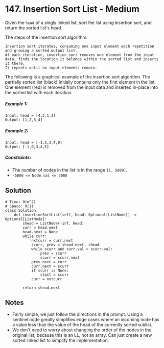 # 147. Insertion Sort List - Medium

Given the `head` of a singly linked list, sort the list using insertion sort, and return the sorted list's head.

The steps of the insertion sort algorithm:

    Insertion sort iterates, consuming one input element each repetition and growing a sorted output list.
    At each iteration, insertion sort removes one element from the input data, finds the location it belongs within the sorted list and inserts it there.
    It repeats until no input elements remain.

The following is a graphical example of the insertion sort algorithm. The partially sorted list (black) initially contains only the first element in the list. One element (red) is removed from the input data and inserted in-place into the sorted list with each iteration.

##### Example 1:

```
Input: head = [4,2,1,3]
Output: [1,2,3,4]
```

##### Example 2:

```
Input: head = [-1,5,3,4,0]
Output: [-1,0,3,4,5]
```

##### Constraints:

- The number of nodes in the list is in the range `[1, 5000]`.
- `-5000 <= Node.val <= 5000`

## Solution

```
# Time: O(n^2)
# Space: O(1)
class Solution:
    def insertionSortList(self, head: Optional[ListNode]) -> Optional[ListNode]:
        shead = ListNode(-inf, head)
        curr = head.next
        head.next = None
        while curr:
            nxtcurr = curr.next
            scurr, prev = shead.next, shead
            while scurr and curr.val > scurr.val:
                prev = scurr
                scurr = scurr.next
            prev.next = curr
            curr.next = scurr
            if scurr is None:
                stail = scurr
            curr = nxtcurr
        
        return shead.next
```

## Notes
- Fairly simple, we just follow the directions in the prompt. Using a sentinel node greatly simplifies edge cases where an incoming node has a value less than the value of the head of the currently sorted sublist.
- We don't need to worry about changing the order of the nodes in the original list, because this is an LL, not an array. Can just create a new sorted linked list to simplify the implementation.